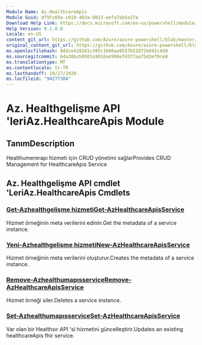 ```yaml
---
Module Name: Az.HealthcareApis
Module Guid: df9fc69a-c019-403a-9013-eefa7eb5e27a
Download Help Link: https://docs.microsoft.com/en-us/powershell/module/az.healthcareapis
Help Version: 0.1.0.0
Locale: en-US
content_git_url: https://github.com/Azure/azure-powershell/blob/master/src/HealthcareApis/HealthcareApis/help/Az.HealthcareApis.md
original_content_git_url: https://github.com/Azure/azure-powershell/blob/master/src/HealthcareApis/HealthcareApis/help/Az.HealthcareApis.md
ms.openlocfilehash: 8ddce420241c395c1b66ae0557b51972b692c4d9
ms.sourcegitcommit: b4a38bcb0501a9016a4998efd377aa75d3ef9ce8
ms.translationtype: MT
ms.contentlocale: tr-TR
ms.lasthandoff: 10/27/2020
ms.locfileid: "94277384"
---
```

# <span data-ttu-id="86220-101">Az. Healthgelişme API 'leri</span><span class="sxs-lookup"><span data-stu-id="86220-101">Az.HealthcareApis Module</span></span>
## <span data-ttu-id="86220-102">Tanım</span><span class="sxs-lookup"><span data-stu-id="86220-102">Description</span></span>
<span data-ttu-id="86220-103">Healthumererapı hizmeti için CRUD yönetimi sağlar</span><span class="sxs-lookup"><span data-stu-id="86220-103">Provides CRUD Management for HealthcareApis Service</span></span>

## <span data-ttu-id="86220-104">Az. Healthgelişme API cmdlet 'Leri</span><span class="sxs-lookup"><span data-stu-id="86220-104">Az.HealthcareApis Cmdlets</span></span>
### [<span data-ttu-id="86220-105">Get-Azhealthgelişme hizmeti</span><span class="sxs-lookup"><span data-stu-id="86220-105">Get-AzHealthcareApisService</span></span>](Get-AzHealthcareApisService.md)
<span data-ttu-id="86220-106">Hizmet örneğinin meta verilerini edinin.</span><span class="sxs-lookup"><span data-stu-id="86220-106">Get the metadata of a service instance.</span></span>

### [<span data-ttu-id="86220-107">Yeni-Azhealthgelişme hizmeti</span><span class="sxs-lookup"><span data-stu-id="86220-107">New-AzHealthcareApisService</span></span>](New-AzHealthcareApisService.md)
<span data-ttu-id="86220-108">Hizmet örneğinin meta verilerini oluşturur.</span><span class="sxs-lookup"><span data-stu-id="86220-108">Creates the metadata of a service instance.</span></span>

### [<span data-ttu-id="86220-109">Remove-Azhealthumapısservice</span><span class="sxs-lookup"><span data-stu-id="86220-109">Remove-AzHealthcareApisService</span></span>](Remove-AzHealthcareApisService.md)
<span data-ttu-id="86220-110">Hizmet örneği siler.</span><span class="sxs-lookup"><span data-stu-id="86220-110">Deletes a service instance.</span></span>

### [<span data-ttu-id="86220-111">Set-Azhealthumapısservice</span><span class="sxs-lookup"><span data-stu-id="86220-111">Set-AzHealthcareApisService</span></span>](Set-AzHealthcareApisService.md)
<span data-ttu-id="86220-112">Var olan bir Healthsır API 'si hizmetini güncelleştirir.</span><span class="sxs-lookup"><span data-stu-id="86220-112">Updates an existing healthcareApis fhir service.</span></span>


